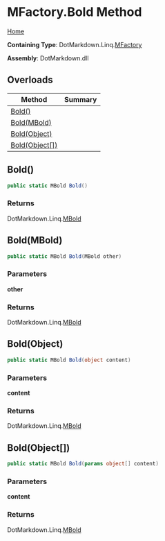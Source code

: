 <a name="_top"></a>

# MFactory\.Bold Method

[Home](../../../../README.md#_top)

**Containing Type**: DotMarkdown\.Linq\.[MFactory](../README.md#_top)

**Assembly**: DotMarkdown\.dll

## Overloads

| Method | Summary |
| ------ | ------- |
| [Bold()](#DotMarkdown_Linq_MFactory_Bold) | |
| [Bold(MBold)](#DotMarkdown_Linq_MFactory_Bold_DotMarkdown_Linq_MBold_) | |
| [Bold(Object)](#DotMarkdown_Linq_MFactory_Bold_System_Object_) | |
| [Bold(Object\[\])](#DotMarkdown_Linq_MFactory_Bold_System_Object___) | |

## Bold\(\) <a name="DotMarkdown_Linq_MFactory_Bold"></a>

```csharp
public static MBold Bold()
```

### Returns

DotMarkdown\.Linq\.[MBold](../../MBold/README.md#_top)

## Bold\(MBold\) <a name="DotMarkdown_Linq_MFactory_Bold_DotMarkdown_Linq_MBold_"></a>

```csharp
public static MBold Bold(MBold other)
```

### Parameters

**other**

### Returns

DotMarkdown\.Linq\.[MBold](../../MBold/README.md#_top)

## Bold\(Object\) <a name="DotMarkdown_Linq_MFactory_Bold_System_Object_"></a>

```csharp
public static MBold Bold(object content)
```

### Parameters

**content**

### Returns

DotMarkdown\.Linq\.[MBold](../../MBold/README.md#_top)

## Bold\(Object\[\]\) <a name="DotMarkdown_Linq_MFactory_Bold_System_Object___"></a>

```csharp
public static MBold Bold(params object[] content)
```

### Parameters

**content**

### Returns

DotMarkdown\.Linq\.[MBold](../../MBold/README.md#_top)


